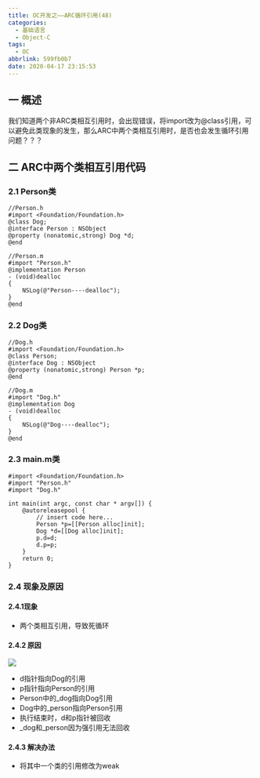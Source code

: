 ```yaml
---
title: OC开发之——ARC循环引用(48)
categories:
  - 基础语言
  - Object-C
tags:
  - OC
abbrlink: 599fb0b7
date: 2020-04-17 23:15:53
---
```

## 一 概述

我们知道两个非ARC类相互引用时，会出现错误，将import改为@class引用，可以避免此类现象的发生，那么ARC中两个类相互引用时，是否也会发生循环引用问题？？？

<!--more-->

## 二 ARC中两个类相互引用代码

### 2.1 Person类

```
//Person.h
#import <Foundation/Foundation.h>
@class Dog;
@interface Person : NSObject
@property (nonatomic,strong) Dog *d;
@end

//Person.m
#import "Person.h"
@implementation Person
- (void)dealloc
{
    NSLog(@"Person----dealloc");
}
@end
```
### 2.2 Dog类

```
//Dog.h
#import <Foundation/Foundation.h>
@class Person;
@interface Dog : NSObject
@property (nonatomic,strong) Person *p;
@end

//Dog.m
#import "Dog.h"
@implementation Dog
- (void)dealloc
{
    NSLog(@"Dog----dealloc");
}
@end
```

### 2.3 main.m类

```
#import <Foundation/Foundation.h>
#import "Person.h"
#import "Dog.h"

int main(int argc, const char * argv[]) {
    @autoreleasepool {
        // insert code here...
        Person *p=[[Person alloc]init];
        Dog *d=[[Dog alloc]init];
        p.d=d;
        d.p=p;    
    }
    return 0;
}
```

### 2.4 现象及原因

####  2.4.1现象
* 两个类相互引用，导致死循环

#### 2.4.2 原因

![][1]

* d指针指向Dog的引用
* p指针指向Person的引用
* Person中的_dog指向Dog引用
* Dog中的_person指向Person引用
* 执行结束时，d和p指针被回收
* \_dog和\_person因为强引用无法回收

#### 2.4.3 解决办法
* 将其中一个类的引用修改为weak



[1]:https://cdn.jsdelivr.net/gh/pgzxc/CDN/blog-image//oc-arc-strong-weak-use.png